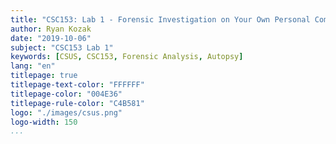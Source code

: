 ```yaml
---
title: "CSC153: Lab 1 - Forensic Investigation on Your Own Personal Computer"
author: Ryan Kozak
date: "2019-10-06"
subject: "CSC153 Lab 1"
keywords: [CSUS, CSC153, Forensic Analysis, Autopsy]
lang: "en"
titlepage: true
titlepage-text-color: "FFFFFF"
titlepage-color: "004E36"
titlepage-rule-color: "C4B581"
logo: "./images/csus.png"
logo-width: 150
...
```

